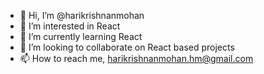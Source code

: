 - 👋 Hi, I’m @harikrishnanmohan
- 👀 I’m interested in React
- 🌱 I’m currently learning React
- 💞️ I’m looking to collaborate on React based projects
- 📫 How to reach me, harikrishnanmohan.hm@gmail.com

<!---
harikrishnanmohan/harikrishnanmohan is a ✨ special ✨ repository because its `README.md` (this file) appears on your GitHub profile.
You can click the Preview link to take a look at your changes.
--->
